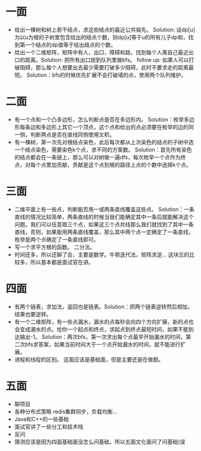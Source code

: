 # 一面

* 给出一棵树和树上若干结点，求这些结点的最近公共祖先。  Solution: 设dp[u]为以u为根的子树里包含给出的结点个数，则dp[u]等于u的所有儿子dp和，找到第一个结点的dp值等于给出结点的个数。
* 给出一个二维矩阵，矩阵中有人，出口，障碍和路，找到每个人离自己最近出口的距离。Solution: 把所有出口放到队列里做bfs。 follow up: 如果人可以打破阻碍，那么每个人想要出去最少需要打破多少阻碍，此时不要求走的距离最短。 Solution：bfs的时候优先扩展不会打破墙的点，使用两个队列维护。

# 二面

* 有一个点和一个凸多边形，怎么判断点是否在多边形内。 Solution：枚举多边形每条边和多边形上其它一个顶点，这个点和给出的点必须要在枚举的边的同一侧，判断两点是否在直线同侧使用叉积。
* 有一棵树，第一次先对根结点染色，此后每次都从上次染色的结点的子树中选一个结点染色，需要染色k个点，求不同的方案数。 Solution：首先所有染色的结点都会在一条链上，那么可以对树做一遍dfs，每次枚举一个点作为终点，对每个点累加贡献，贡献是这个点到根的路径上点的个数中选择k个点。

# 三面

* 二维平面上有一些点，判断能否用一或两条直线覆盖这些点。 Solution：一条直线的情况比较简单，两条直线的时候当我们能确定其中一条后就能解决这个问题。我们可以任意取三个点，如果这三个点共线那么我们就找到了其中一条直线，否则，如果能用两条直线覆盖，那么其中两个点一定确定了一条直线，枚举是两个点确定了一条直线即可。
* 写一个求平方根的函数。 二分法。
* 时间还多，所以还聊了会，主要是数学。牛顿迭代法，矩阵求逆... 这块忘的比较多，所以基本都是面试官在讲。



# 四面

* 有两个链表，求加法，返回也是链表。Solution：把两个链表逆转然后相加，结果也要逆转。
* 有一个二维矩阵，有一些点漏水，漏水的点每秒会向四个方向扩展，新的点也会变成漏水的点。给你一个起点和终点，求起点到终点最短时间，如果不能到达输出-1。 Solution：两次bfs，第一次求出每个点最早开始漏水的时间，第二次bfs求答案，如果当前时间大于一个点开始漏水的时间，就不能进行扩展。
* 进程和线程的区别。 这面应该是基础面，但是主要还是在做题。



# 五面

* 聊项目
* 各种分布式策略 redis集群同步，负载均衡...
* Java和C++的一些基础
* 面试官讲了一些分工和技术栈
* 反问
* 猜测应该是因为四面基础面没怎么问基础，所以五面文化面问了问基础(误



